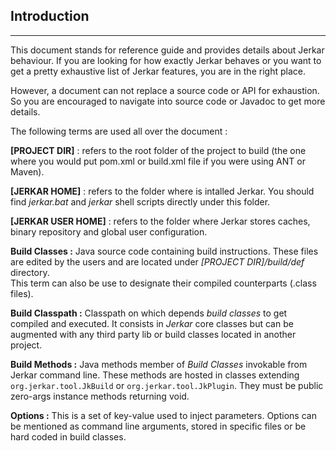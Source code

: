 ## Introduction
----

This document stands for reference guide and provides details about Jerkar behaviour. If you are looking for 
how exactly Jerkar behaves or you want to get a pretty exhaustive list of Jerkar features, you are in the right place.

However, a document can not replace a source code or API for exhaustion. So you are encouraged to navigate into 
source code or Javadoc to get more details.  

The following terms are used all over the document :

__[PROJECT DIR]__ : refers to the root folder of the project to build (the one where you would put pom.xml or build.xml file if you were using ANT or Maven).

__[JERKAR HOME]__ : refers to the folder where is intalled Jerkar. You should find _jerkar.bat_ and _jerkar_ shell scripts directly under this folder.

__[JERKAR USER HOME]__ : refers to the folder where Jerkar stores caches, binary repository and global user configuration.

<strong>Build Classes :</strong> Java source code containing build instructions. These files are edited by the users and are located under _[PROJECT DIR]/build/def_ directory.  
This term can also be use to designate their compiled counterparts (.class files). 

<strong>Build Classpath :</strong> Classpath on which depends _build classes_ to get compiled and executed. It consists
in _Jerkar_ core classes but can be augmented with any third party lib or build classes located in another project.
  
<strong>Build Methods :</strong> Java methods member of _Build Classes_ invokable from Jerkar command line. These methods 
are hosted in classes extending `org.jerkar.tool.JkBuild` or `org.jerkar.tool.JkPlugin`. They must be public zero-args instance methods 
returning void. 
  
  
<strong>Options :</strong> This is a set of key-value used to inject parameters. Options can be mentioned as command line arguments, stored in specific files or be hard coded in build classes.


